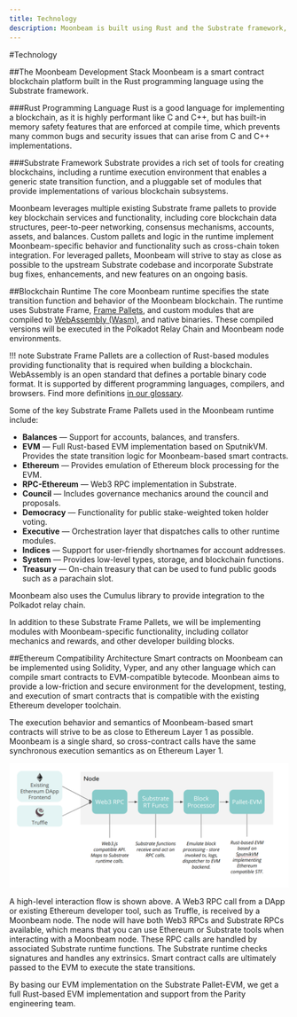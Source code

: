 ```yaml
---
title: Technology
description: Moonbeam is built using Rust and the Substrate framework, enabling rich tools for implementation.
---
```


#Technology

##The Moonbeam Development Stack
Moonbeam is a smart contract blockchain platform built in the Rust programming language using the Substrate framework.  

###Rust Programming Language
Rust is a good language for implementing a blockchain, as it is highly performant like C and C++, but has built-in memory safety features that are enforced at compile time, which prevents many common bugs and security issues that can arise from C and C++ implementations.

###Substrate Framework
Substrate provides a rich set of tools for creating blockchains, including a runtime execution environment that enables a generic state transition function, and a pluggable set of modules that provide implementations of various blockchain subsystems.

Moonbeam leverages multiple existing Substrate frame pallets to provide key blockchain services and functionality, including core blockchain data structures, peer-to-peer networking, consensus mechanisms, accounts, assets, and balances.  Custom pallets and logic in the runtime implement Moonbeam-specific behavior and functionality such as cross-chain token integration.  For leveraged pallets, Moonbeam will strive to stay as close as possible to the upstream Substrate codebase and incorporate Substrate bug fixes, enhancements, and new features on an ongoing basis.

##Blockchain Runtime
The core Moonbeam runtime specifies the state transition function and behavior of the Moonbeam blockchain.  The runtime uses Substrate Frame, [Frame Pallets](/resources/glossary/#substrate), and custom modules that are compiled to [WebAssembly (Wasm)](/resources/glossary/#webassembly-wasm), and native binaries.  These compiled versions will be executed in the Polkadot Relay Chain and Moonbeam node environments.  

!!! note
    Substrate Frame Pallets are a collection of Rust-based modules providing functionality that is required when building a blockchain.  WebAssembly is an open standard that defines a portable binary code format. It is supported by different programming languages, compilers, and browsers. Find more definitions [in our glossary](/resources/glossary/).

Some of the key Substrate Frame Pallets used in the Moonbeam runtime include:

* **Balances** — Support for accounts, balances, and transfers.
* **EVM** — Full Rust-based EVM implementation based on SputnikVM.  Provides the state transition logic for Moonbeam-based smart contracts.
* **Ethereum** — Provides emulation of Ethereum block processing for the EVM.
* **RPC-Ethereum** — Web3 RPC implementation in Substrate.
* **Council** — Includes governance mechanics around the council and proposals.
* **Democracy** — Functionality for public stake-weighted token holder voting.
* **Executive** — Orchestration layer that dispatches calls to other runtime modules.
* **Indices** — Support for user-friendly shortnames for account addresses.
* **System** — Provides low-level types, storage, and blockchain functions.
* **Treasury** — On-chain treasury that can be used to fund public goods such as a parachain slot.

Moonbeam also uses the Cumulus library to provide integration to the Polkadot relay chain.

In addition to these Substrate Frame Pallets, we will be implementing modules with Moonbeam-specific functionality, including collator mechanics and rewards, and other developer building blocks.

##Ethereum Compatibility Architecture
Smart contracts on Moonbeam can be implemented using Solidity, Vyper, and any other language which can compile smart contracts to EVM-compatible bytecode.  Moonbean aims to provide a low-friction and secure environment for the development, testing, and execution of smart contracts that is compatible with the existing Ethereum developer toolchain.  

The execution behavior and semantics of Moonbeam-based smart contracts will strive to be as close to Ethereum Layer 1 as possible.  Moonbeam is a single shard, so cross-contract calls have the same synchronous execution semantics as on Ethereum Layer 1.

![Diagram showing the interactions made possible through Moonbeam's Ethereum compatibility](/images/technology-diagram.png)

A high-level interaction flow is shown above.  A Web3 RPC call from a DApp or existing Ethereum developer tool, such as Truffle, is received by a Moonbeam node.  The node will have both Web3 RPCs and Substrate RPCs available, which means that you can use Ethereum or Substrate tools when interacting with a Moonbeam node.  These RPC calls are handled by associated Substrate runtime functions.  The Substrate runtime checks signatures and handles any extrinsics.  Smart contract calls are ultimately passed to the EVM to execute the state transitions.

By basing our EVM implementation on the Substrate Pallet-EVM, we get a full Rust-based EVM implementation and support from the Parity engineering team.
